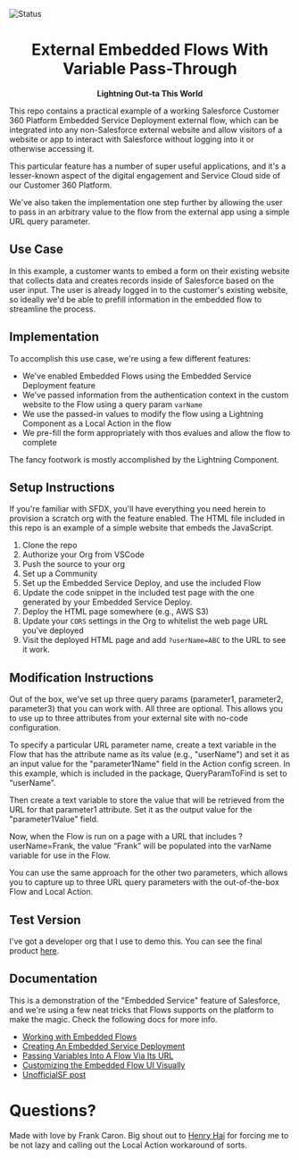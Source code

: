 ![Status](https://img.shields.io/badge/status-Beta-yellowgreen)

<h1 align="center">External Embedded Flows With Variable Pass-Through</h1>
<p align="center"><strong>Lightning Out-ta This World</strong></p>

This repo contains a practical example of a working Salesforce Customer 360 Platform Embedded Service Deployment external flow, which can be integrated into any non-Salesforce external website and allow visitors of a website or app to interact with Salesforce without logging into it or otherwise accessing it.

This particular feature has a number of super useful applications, and it's a lesser-known aspect of the digital engagement and Service Cloud side of our Customer 360 Platform.

We've also taken the implementation one step further by allowing the user to pass in an arbitrary value to the flow from the external app using a simple URL query parameter.

## Use Case

In this example, a customer wants to embed a form on their existing website that collects data and creates records inside of Salesforce based on the user input. The user is already logged in to the customer's existing website, so ideally we'd be able to prefill information in the embedded flow to streamline the process.

## Implementation

To accomplish this use case, we're using a few different features:

- We've enabled Embedded Flows using the Embedded Service Deployment feature
- We've passed information from the authentication context in the custom website to the Flow using a query param `varName`
- We use the passed-in values to modify the flow using a Lightning Component as a Local Action in the flow
- We pre-fill the form appropriately with thos evalues and allow the flow to complete

The fancy footwork is mostly accomplished by the Lightning Component.

## Setup Instructions

If you're familiar with SFDX, you'll have everything you need herein to provision a scratch org with the feature enabled. The HTML file included in this repo is an example of a simple website that embeds the JavaScript.

1. Clone the repo
2. Authorize your Org from VSCode
3. Push the source to your org
4. Set up a Community
5. Set up the Embedded Service Deploy, and use the included Flow
6. Update the code snippet in the included test page with the one generated by your Embedded Service Deploy.
7. Deploy the HTML page somewhere (e.g., AWS S3)
8. Update your `CORS` settings in the Org to whitelist the web page URL you've deployed
9. Visit the deployed HTML page and add `?userName=ABC` to the URL to see it work.

## Modification Instructions

Out of the box, we've set up three query params (parameter1, parameter2, parameter3) that you can work with. All three are optional. This allows you to use up to three attributes from your external site with no-code configuration.

To specify a particular URL parameter name, create a text variable in the Flow that has the attribute name as its value (e.g., "userName") and set it as an input value for the "parameter1Name" field in the Action config screen. In this example, which is included in the package, QueryParamToFind is set to “userName”.

Then create a text variable to store the value that will be retrieved from the URL for that parameter1 attribute. Set it as the output value for the "parameter1Value" field.

Now, when the Flow is run on a page with a URL that includes ?userName=Frank, the value “Frank” will be populated into the varName variable for use in the Flow.

You can use the same approach for the other two parameters, which allows you to capture up to three URL query parameters with the out-of-the-box Flow and Local Action.

## Test Version
I've got a developer org that I use to demo this. You can see the final product [here](https://fc-sfdc-public-assets.s3.us-east-2.amazonaws.com/test.html?userName=Frank).

## Documentation

This is a demonstration of the "Embedded Service" feature of Salesforce, and we're using a few neat tricks that Flows supports on the platform to make the magic. Check the following docs for more info.

* [Working with Embedded Flows](https://help.salesforce.com/articleView?id=embedded_flows_setup.htm)
* [Creating An Embedded Service Deployment](https://help.salesforce.com/articleView?id=snapins_create_deployment.htm&type=5)
* [Passing Variables Into A Flow Via Its URL](https://help.salesforce.com/articleView?id=flow_distribute_internal_url_variable.htm&r=https%3A%2F%2Fwww.google.com%2F&type=5)
* [Customizing the Embedded Flow UI Visually](https://help.salesforce.com/articleView?id=snapins_chat_customize_code.htm&type=5)
* [UnofficialSF post](https://unofficialsf.com/from-frank-caron-pre-fill-the-fields-of-embedded-flows/)

# Questions?

Made with love by Frank Caron. Big shout out to [Henry Hai](https://github.com/hhai) for forcing me to be not lazy and calling out the Local Action workaround of sorts.
